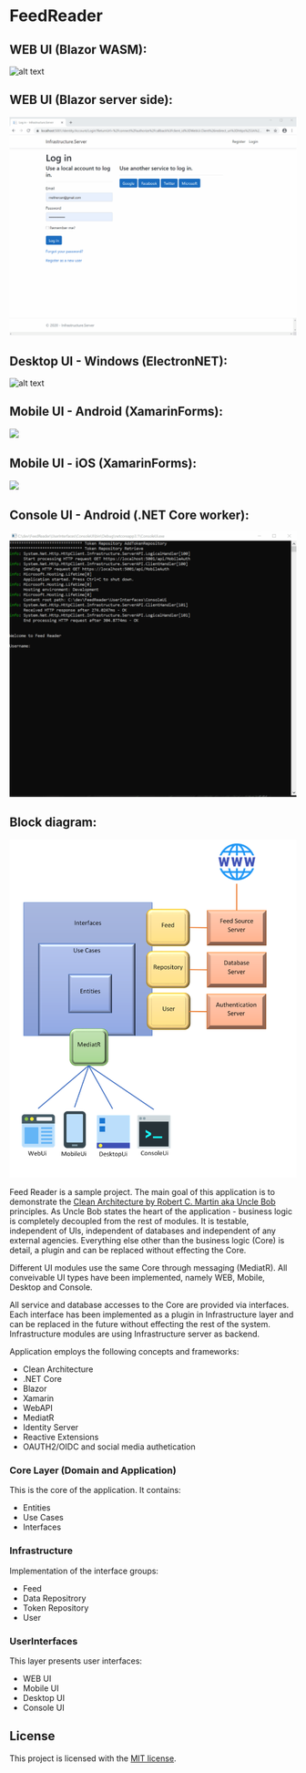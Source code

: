 # FeedReader
## WEB UI (Blazor WASM): 
![alt text](https://github.com/melihercan/FeedReader/blob/master/doc/BlazorWasm.gif)

## WEB UI (Blazor server side): 
![alt text](https://github.com/melihercan/FeedReader/blob/master/doc/BlazorServerSide.gif)

## Desktop UI - Windows (ElectronNET):
![alt text](https://github.com/melihercan/FeedReader/blob/master/doc/DesktopWindows.gif)

## Mobile UI - Android (XamarinForms):
<img src=https://github.com/melihercan/FeedReader/blob/master/doc/Android.gif height="800">

## Mobile UI - iOS (XamarinForms):
<img src=https://github.com/melihercan/FeedReader/blob/master/doc/iOS.gif height="800">

## Console UI - Android (.NET Core worker):
![alt text](https://github.com/melihercan/FeedReader/blob/master/doc/Console.gif)

## Block diagram:
![alt text](https://github.com/melihercan/FeedReader/blob/master/doc/FeedReader.png)


Feed Reader is a sample project. The main goal of this application is to demonstrate the [Clean Architecture by Robert C. Martin aka Uncle Bob](https://blog.cleancoder.com/uncle-bob/2012/08/13/the-clean-architecture.html) principles. As Uncle Bob states the heart of the application - business logic is completely decoupled from the rest of modules. It is testable, independent of UIs, independent of databases and independent of any external agencies. Everything else other than the business logic (Core) is detail, a plugin and can be replaced without effecting the Core.

Different UI modules use the same Core through messaging (MediatR). All conveivable UI types have been implemented, namely WEB, Mobile, Desktop and Console. 

All service and database accesses to the Core are provided via interfaces. Each interface has been implemented as a plugin in Infrastructure layer and can be replaced in the future without effecting the rest of the system. Infrastructure modules are using Infrastructure server as backend.

Application employs the following concepts and frameworks:
- Clean Architecture
- .NET Core
- Blazor
- Xamarin
- WebAPI
- MediatR
- Identity Server
- Reactive Extensions
- OAUTH2/OIDC and social media authetication

### Core Layer (Domain and Application)

This is the core of the application. It contains:
- Entities
- Use Cases
- Interfaces

### Infrastructure

Implementation of the interface groups:
- Feed
- Data Repositrory
- Token Repository
- User

### UserInterfaces

This layer presents user interfaces:
- WEB UI
- Mobile UI
- Desktop UI
- Console UI

## License

This project is licensed with the [MIT license](LICENSE).
